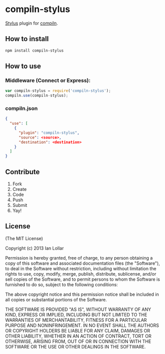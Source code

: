 # compiln-stylus

[Stylus](https://github.com/learnboost/stylus) plugin for [compiln](https://github.com/redhotvengeance/compiln).

## How to install

```bash
npm install compiln-stylus
```

## How to use

### Middleware (Connect or Express):

```js
var compiln-stylus = require('compiln-stylus');  
compiln.use(compiln-stylus);
```

### compiln.json

```json
{  
  "use": [  
    {  
      "plugin": "compiln-stylus",  
      "source": <source>,  
      "destination": <destination>  
    }
  ]
}
```

## Contribute

1. Fork
2. Create
3. Code
4. Push
5. Submit
6. Yay!

## License

(The MIT License)

Copyright (c) 2013 Ian Lollar

Permission is hereby granted, free of charge, to any person obtaining a copy of this software and associated documentation files (the "Software"), to deal in the Software without restriction, including without limitation the rights to use, copy, modify, merge, publish, distribute, sublicense, and/or sell copies of the Software, and to permit persons to whom the Software is furnished to do so, subject to the following conditions:

The above copyright notice and this permission notice shall be included in all copies or substantial portions of the Software.

THE SOFTWARE IS PROVIDED "AS IS", WITHOUT WARRANTY OF ANY KIND, EXPRESS OR IMPLIED, INCLUDING BUT NOT LIMITED TO THE WARRANTIES OF MERCHANTABILITY, FITNESS FOR A PARTICULAR PURPOSE AND NONINFRINGEMENT. IN NO EVENT SHALL THE AUTHORS OR COPYRIGHT HOLDERS BE LIABLE FOR ANY CLAIM, DAMAGES OR OTHER LIABILITY, WHETHER IN AN ACTION OF CONTRACT, TORT OR OTHERWISE, ARISING FROM, OUT OF OR IN CONNECTION WITH THE SOFTWARE OR THE USE OR OTHER DEALINGS IN THE SOFTWARE.
